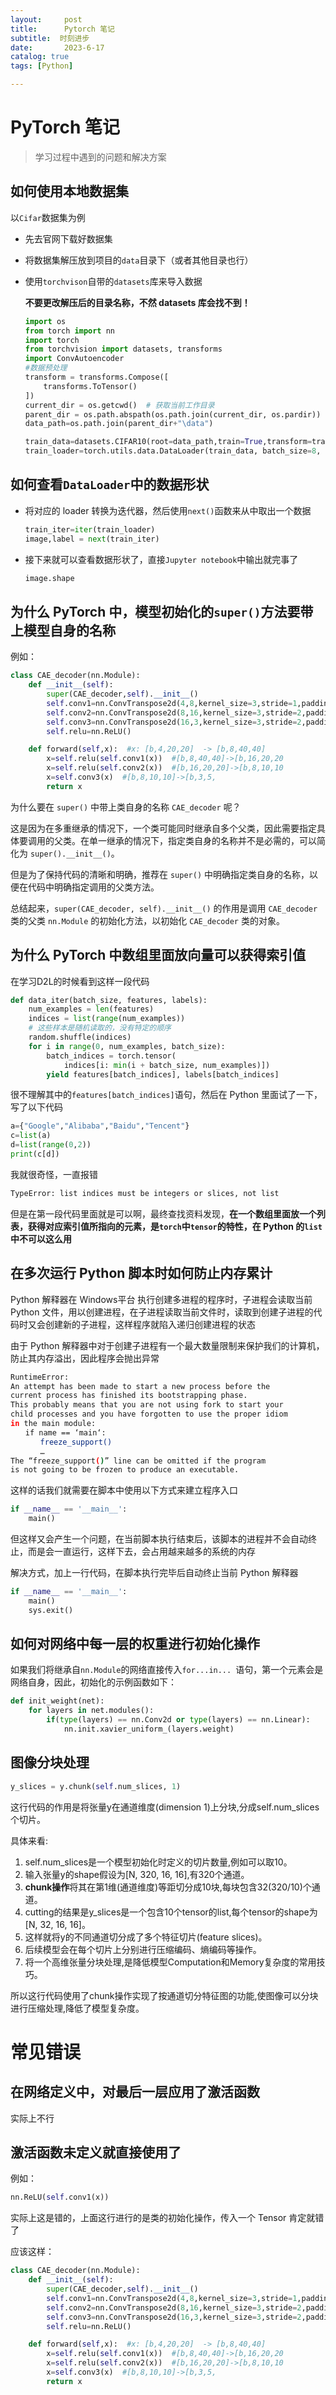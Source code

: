 ```yaml
---
layout:     post
title:      Pytorch 笔记
subtitle:  时刻进步
date:       2023-6-17
catalog: true
tags: [Python]

---
```


# PyTorch 笔记

> 学习过程中遇到的问题和解决方案

## 如何使用本地数据集

以`Cifar`数据集为例

- 先去官网下载好数据集

- 将数据集解压放到项目的`data`目录下（或者其他目录也行）

- 使用`torchvison`自带的`datasets`库来导入数据

  **不要更改解压后的目录名称，不然 datasets 库会找不到！**

  ```python
  import os
  from torch import nn
  import torch
  from torchvision import datasets, transforms
  import ConvAutoencoder
  #数据预处理
  transform = transforms.Compose([
      transforms.ToTensor()
  ])
  current_dir = os.getcwd()  # 获取当前工作目录
  parent_dir = os.path.abspath(os.path.join(current_dir, os.pardir))  # 获取当前工作目录的上一级目录
  data_path=os.path.join(parent_dir+"\data")
  
  train_data=datasets.CIFAR10(root=data_path,train=True,transform=transform,download=False)
  train_loader=torch.utils.data.DataLoader(train_data, batch_size=8, shuffle=True, num_workers=2)
  ```

## 如何查看`DataLoader`中的数据形状

- 将对应的 loader 转换为迭代器，然后使用`next()`函数来从中取出一个数据

  ```python
  train_iter=iter(train_loader)
  image,label = next(train_iter)
  ```

- 接下来就可以查看数据形状了，直接`Jupyter notebook`中输出就完事了

  ```python
  image.shape
  ```

## 为什么 PyTorch 中，模型初始化的`super()`方法要带上模型自身的名称

例如：

```python
class CAE_decoder(nn.Module):  
    def __init__(self):
        super(CAE_decoder,self).__init__()
        self.conv1=nn.ConvTranspose2d(4,8,kernel_size=3,stride=1,padding=1)
        self.conv2=nn.ConvTranspose2d(8,16,kernel_size=3,stride=2,padding=1)
        self.conv3=nn.ConvTranspose2d(16,3,kernel_size=3,stride=2,padding=1)
        self.relu=nn.ReLU()

    def forward(self,x):  #x: [b,4,20,20]  -> [b,8,40,40]
        x=self.relu(self.conv1(x))  #[b,8,40,40]->[b,16,20,20
        x=self.relu(self.conv2(x))  #[b,16,20,20]->[b,8,10,10
        x=self.conv3(x)  #[b,8,10,10]->[b,3,5,
        return x
```

为什么要在 `super()` 中带上类自身的名称 `CAE_decoder` 呢？

这是因为在多重继承的情况下，一个类可能同时继承自多个父类，因此需要指定具体要调用的父类。在单一继承的情况下，指定类自身的名称并不是必需的，可以简化为 `super().__init__()`。

但是为了保持代码的清晰和明确，推荐在 `super()` 中明确指定类自身的名称，以便在代码中明确指定调用的父类方法。

总结起来，`super(CAE_decoder, self).__init__()` 的作用是调用 `CAE_decoder` 类的父类 `nn.Module` 的初始化方法，以初始化 `CAE_decoder` 类的对象。

## 为什么 PyTorch 中数组里面放向量可以获得索引值

在学习D2L的时候看到这样一段代码

```python
def data_iter(batch_size, features, labels):
    num_examples = len(features)
    indices = list(range(num_examples))
    # 这些样本是随机读取的，没有特定的顺序
    random.shuffle(indices)
    for i in range(0, num_examples, batch_size):
        batch_indices = torch.tensor(
            indices[i: min(i + batch_size, num_examples)])
        yield features[batch_indices], labels[batch_indices]
```

很不理解其中的`features[batch_indices]`语句，然后在 Python 里面试了一下，写了以下代码

```python
a={"Google","Alibaba","Baidu","Tencent"}
c=list(a)
d=list(range(0,2))
print(c[d])
```

我就很奇怪，一直报错

```bash
TypeError: list indices must be integers or slices, not list
```

但是在第一段代码里面就是可以啊，最终查找资料发现，**在一个数组里面放一个列表，获得对应索引值所指向的元素，是`torch`中`tensor`的特性，在 Python 的`list`中不可以这么用**

## 在多次运行 Python 脚本时如何防止内存累计

Python 解释器在 Windows平台 执行创建多进程的程序时，子进程会读取当前 Python 文件，用以创建进程，在子进程读取当前文件时，读取到创建子进程的代码时又会创建新的子进程，这样程序就陷入递归创建进程的状态

由于 Python 解释器中对于创建子进程有一个最大数量限制来保护我们的计算机，防止其内存溢出，因此程序会抛出异常

```bash
RuntimeError:
An attempt has been made to start a new process before the
current process has finished its bootstrapping phase.
This probably means that you are not using fork to start your
child processes and you have forgotten to use the proper idiom
in the main module:
　　if name == ‘main‘:
　　　　freeze_support()
　　　　…
The “freeze_support()” line can be omitted if the program
is not going to be frozen to produce an executable.
```

这样的话我们就需要在脚本中使用以下方式来建立程序入口

```python
if __name__ == '__main__':
    main()
```

但这样又会产生一个问题，在当前脚本执行结束后，该脚本的进程并不会自动终止，而是会一直运行，这样下去，会占用越来越多的系统的内存

解决方式，加上一行代码，在脚本执行完毕后自动终止当前 Python 解释器

```python
if __name__ == '__main__':
    main()
    sys.exit()
```

## 如何对网络中每一层的权重进行初始化操作

如果我们将继承自`nn.Module`的网络直接传入`for...in... `语句，第一个元素会是网络自身，因此，初始化的示例函数如下：

```python
def init_weight(net):
    for layers in net.modules():
        if(type(layers) == nn.Conv2d or type(layers) == nn.Linear):
            nn.init.xavier_uniform_(layers.weight)
```

## 图像分块处理

```python
y_slices = y.chunk(self.num_slices, 1)
```

这行代码的作用是将张量y在通道维度(dimension 1)上分块,分成self.num_slices个切片。

具体来看:

1. self.num_slices是一个模型初始化时定义的切片数量,例如可以取10。
2. 输入张量y的shape假设为[N, 320, 16, 16],有320个通道。
3. **chunk操作**将其在第1维(通道维度)等距切分成10块,每块包含32(320/10)个通道。
4. cutting的结果是y_slices是一个包含10个tensor的list,每个tensor的shape为[N, 32, 16, 16]。
5. 这样就将y的不同通道切分成了多个特征切片(feature slices)。
6. 后续模型会在每个切片上分别进行压缩编码、熵编码等操作。
7. 将一个高维张量分块处理,是降低模型Computation和Memory复杂度的常用技巧。

所以这行代码使用了chunk操作实现了按通道切分特征图的功能,使图像可以分块进行压缩处理,降低了模型复杂度。

# 常见错误

## 在网络定义中，对最后一层应用了激活函数

实际上不行

## 激活函数未定义就直接使用了

例如：

```python
nn.ReLU(self.conv1(x)) 
```

实际上这是错的，上面这行进行的是类的初始化操作，传入一个 Tensor 肯定就错了

应该这样：

```python
class CAE_decoder(nn.Module):  
    def __init__(self):
        super(CAE_decoder,self).__init__()
        self.conv1=nn.ConvTranspose2d(4,8,kernel_size=3,stride=1,padding=1)
        self.conv2=nn.ConvTranspose2d(8,16,kernel_size=3,stride=2,padding=1)
        self.conv3=nn.ConvTranspose2d(16,3,kernel_size=3,stride=2,padding=1)
        self.relu=nn.ReLU()

    def forward(self,x):  #x: [b,4,20,20]  -> [b,8,40,40]
        x=self.relu(self.conv1(x))  #[b,8,40,40]->[b,16,20,20
        x=self.relu(self.conv2(x))  #[b,16,20,20]->[b,8,10,10
        x=self.conv3(x)  #[b,8,10,10]->[b,3,5,
        return x
```

